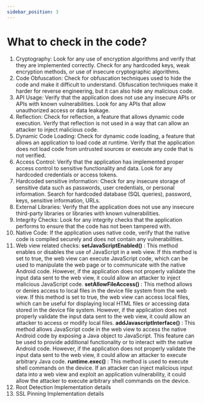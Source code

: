 ```yaml
---
sidebar_position: 3
---
```


# What to check in the code?

1. Cryptography: Look for any use of encryption algorithms and verify that they are
   implemented correctly. Check for any hardcoded keys, weak encryption methods, or
   use of insecure cryptographic algorithms.
2. Code Obfuscation: Check for obfuscation techniques used to hide the code and make
   it difficult to understand. Obfuscation techniques make it harder for reverse
   engineering, but it can also hide any malicious code.
3. API Usage: Verify that the application does not use any insecure APIs or APIs with
   known vulnerabilities. Look for any APIs that allow unauthorized access or data
   leakage.
4. Reflection: Check for reflection, a feature that allows dynamic code execution. Verify
   that reflection is not used in a way that can allow an attacker to inject malicious code.
5. Dynamic Code Loading: Check for dynamic code loading, a feature that allows an
   application to load code at runtime. Verify that the application does not load code
   from untrusted sources or execute any code that is not verified.
6. Access Control: Verify that the application has implemented proper access control to
   sensitive functionality and data. Look for any hardcoded credentials or access tokens.
7. Hardcoded sensitive information: Check for any insecure storage of sensitive data
   such as passwords, user credentials, or personal information. Search for hardcoded
   database (SQL queries), password, keys, sensitive information, URLs.
8. External Libraries: Verify that the application does not use any insecure third-party
   libraries or libraries with known vulnerabilities.
9. Integrity Checks: Look for any integrity checks that the application performs to
   ensure that the code has not been tampered with.
10. Native Code: If the application uses native code, verify that the native code is
    compiled securely and does not contain any vulnerabilities.
11. Web view related checks:
    **setJavaScriptEnabled()** : This method enables or disables the use of JavaScript in
    a web view. If this method is set to true, the web view can execute JavaScript code,
    which can be used to manipulate the web page or to communicate with the native
    Android code. However, if the application does not properly validate the input data
    sent to the web view, it could allow an attacker to inject malicious JavaScript code.
    **setAllowFileAccess()** : This method allows or denies access to local files in the
    device file system from the web view. If this method is set to true, the web view can
    access local files, which can be useful for displaying local HTML files or accessing
    data stored in the device file system. However, if the application does not properly
    validate the input data sent to the web view, it could allow an attacker to access or
    modify local files.
    **addJavascriptInterface()** : This method allows JavaScript code in the web view
    to access the native Android code by exposing a Java object to JavaScript. This
    feature can be used to provide additional functionality or to interact with the native
    Android code. However, if the application does not properly validate the input data
    sent to the web view, it could allow an attacker to execute arbitrary Java code.
    **runtime.exec()** : This method is used to execute shell commands on the device. If an
    attacker can inject malicious input data into a web view and exploit an application
    vulnerability, it could allow the attacker to execute arbitrary shell commands on the
    device.
12. Root Detection Implementation details
13. SSL Pinning Implementation details